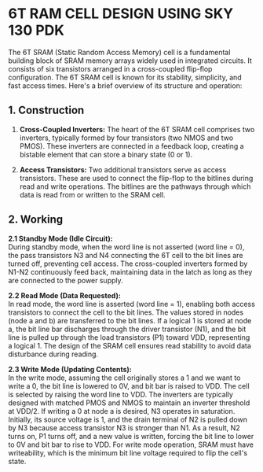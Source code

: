 # 6T RAM CELL DESIGN USING SKY 130 PDK

The 6T SRAM (Static Random Access Memory) cell is a fundamental building block of SRAM memory arrays widely used in integrated circuits. It consists of six transistors arranged in a cross-coupled flip-flop configuration. The 6T SRAM cell is known for its stability, simplicity, and fast access times. Here's a brief overview of its structure and operation:

## 1. Construction

1. **Cross-Coupled Inverters:** The heart of the 6T SRAM cell comprises two inverters, typically formed by four transistors (two NMOS and two PMOS). These inverters are connected in a feedback loop, creating a bistable element that can store a binary state (0 or 1).

2. **Access Transistors:** Two additional transistors serve as access transistors. These are used to connect the flip-flop to the bitlines during read and write operations. The bitlines are the pathways through which data is read from or written to the SRAM cell.


## 2. Working 

**2.1 Standby Mode (Idle Circuit):**  
    During standby mode, when the word line is not asserted (word line = 0), the pass transistors N3 and N4 connecting the 6T cell to the bit lines are turned off, preventing cell access. The cross-coupled inverters formed by N1-N2 continuously feed back, maintaining data in the latch as long as they are connected to the power supply.

**2.2 Read Mode (Data Requested):**  
    In read mode, the word line is asserted (word line = 1), enabling both access transistors to connect the cell to the bit lines. The values stored in nodes (node a and b) are transferred to the bit lines. If a logical 1 is stored at node a, the bit line bar discharges through the driver transistor (N1), and the bit line is pulled up through the load transistors (P1) toward VDD, representing a logical 1. The design of the SRAM cell ensures read stability to avoid data disturbance during reading.

**2.3 Write Mode (Updating Contents):**  
    In the write mode, assuming the cell originally stores a 1 and we want to write a 0, the bit line is lowered to 0V, and bit bar is raised to VDD. The cell is selected by raising the word line to VDD. The inverters are typically designed with matched PMOS and NMOS to maintain an inverter threshold at VDD/2. If writing a 0 at node a is desired, N3 operates in saturation. Initially, its source voltage is 1, and the drain terminal of N2 is pulled down by N3 because access transistor N3 is stronger than N1. As a result, N2 turns on, P1 turns off, and a new value is written, forcing the bit line to lower to 0V and bit bar to rise to VDD. For write mode operation, SRAM must have writeability, which is the minimum bit line voltage required to flip the cell's state.
